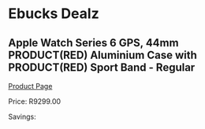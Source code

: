 
# Ebucks Dealz
## Apple Watch Series 6 GPS, 44mm PRODUCT(RED) Aluminium Case with PRODUCT(RED) Sport Band - Regular
[Product Page](https://www.ebucks.com/web/shop/productSelected.do?prodId=1047968318&catId=1203379960)

Price: R9299.00

Savings: 


	